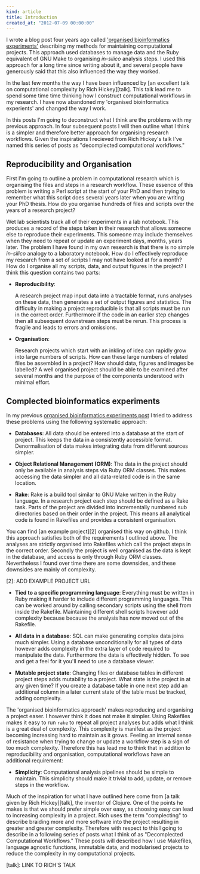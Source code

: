 ```yaml
---
kind: article
title: Introduction
created_at: "2012-07-09 00:00:00"
---
```


I wrote a blog post four years ago called ['organised bioinformatics
experiments'][1] describing my methods for maintaining computational projects.
This approach used databases to manage data and the Ruby equivalent of GNU Make
to organising *in-silico* analysis steps. I used this approach for a long time
since writing about it, and several people have generously said that this also
influenced the way they worked.

In the last few months the way I have been influenced by [an excellent talk on
computational complexity by Rich Hickey][talk]. This talk lead me to spend some
time time thinking how I construct computational workflows in my research. I
have now abandoned my 'organised bioinformatics experients' and changed the way
I work.

In this posts I'm going to deconstruct what I think are the problems with my
previous approach. In four subsequent posts I will then outline what I think is
a simpler and therefore better approach for organising research workflows.
Given the inspirations I recieved from Rich Hickey's talk I've named this
series of posts as "decomplected computational workflows."

[1]: /post/organised-bioinformatics-experiments/

## Reproducibility and Organisation

First I'm going to outline a problem in computational research which is
organising the files and steps in a research workflow. These essence of this
problem is writing a Perl script at the start of your PhD and then trying to
remember what this script does several years later when you are writing your
PhD thesis. How do you organise hundreds of files and scripts over the years of
a research project?

Wet lab scientists track all of their experiments in a lab notebook. This
produces a record of the steps taken in their research that allows someone else
to reproduce their experiments. This someone may include themselves when they
need to repeat or update an experiment days, months, years later. The problem I
have found in my own research is that there is no simple *in-silico* analogy to
a laboratory notebook. How do I effectively reproduce my research from a set of
scripts I may not have looked at for a month? How do I organise all my scripts,
data, and output figures in the project? I think this question contains two
parts:

  * **Reproducibility**:

    A research project map input data into a tractable format, runs analyses on
    these data, then generates a set of output figures and statistics. The
    difficulty in making a project reproducible is that all scripts must be run
    in the correct order. Furthermore if the code in an earlier step changes
    then all subsequent downstream steps must be rerun. This process is fragile
    and leads to errors and omissions.

  * **Organisation**:

    Research projects which start with an inkling of idea can rapidly grow into
    large numbers of scripts. How can these large numbers of related files be
    assembled in a project? How should data, figures and images be labelled? A
    well organised project should be able to be examined after several months
    and the purpose of the components understood with minimal effort.

## Complected bioinformatics experiments 

In my previous [organised bioinformatics experiments post][1] I tried to
address these problems using the following systematic approach:

  * **Databases**: All data should be entered into a database at the start of
    project. This keeps the data in a consistently accessible format.
    Denormalisation of data makes integrating data from different sources
    simpler.

  * **Object Relational Management (ORM)**: The data in the project should only
    be available in analysis steps via Ruby ORM classes. This makes accessing
    the data simpler and all data-related code is in the same location.

  * **Rake**: Rake is a build tool similar to GNU Make written in the Ruby
    language. In a research project each step should be defined as a Rake task.
    Parts of the project are divided into incrementally numbered sub
    directories based on their order in the project. This means all analytical
    code is found in Rakefiles and provides a consistent organisation.

You can find [an example project][2] organised this way on github. I think this
approach satisfies both of the requirements I outlined above. The analyses are
strictly organised into Rakefiles which call the project steps in the correct
order. Secondly the project is well organised as the data is kept in the
database, and access is only through Ruby ORM classes. Nevertheless I found
over time there are some downsides, and these downsides are mainly of
complexity.

[2]: ADD EXAMPLE PROJECT URL

  * **Tied to a specific programming language**: Everything must be written in
    Ruby making it harder to include different programming languages. This can
    be worked around by calling secondary scripts using the shell from inside
    the Rakefile. Maintaining different shell scripts however add complexity
    because because the analysis has now moved out of the Rakefile.

  * **All data in a database**: SQL can make generating complex data joins much
    simpler. Using a database unconditionally for all types of data however
    adds complexity in the extra layer of code required to manipulate the data.
    Furthermore the data is effectively hidden. To see and get a feel for it
    you'll need to use a database viewer.

  * **Mutable project state**: Changing files or database tables in different
    project steps adds mutability to a project. What state is the project in at
    any given time? If you create a database table in one next step add an
    additional column in a later current state of the table must be tracked,
    adding complexity.

The 'organised bioinformatics approach' makes reproducing and organising a
project easer. I however think it does not make it simpler. Using Rakefiles
makes it easy to run `rake` to repeat all project analyses but adds what I
think is a great deal of complexity. This complexity is manifest as the project
becoming increasing hard to maintain as it grows. Feeling an internal sense of
resistance when trying to change or update a workflow step is a sign of too
much complexity. Therefore this has lead me to think that in addition to
reproducibility and organisation, computational workflows have an additional
requirement:

  * **Simplicity**: Computational analysis pipelines should be simple to
    maintain. This simplicity should make it trivial to add, update, or remove
    steps in the workflow.

Much of the inspiration for what I have outlined here come from [a talk given
by Rich Hickey][talk], the inventor of Clojure. One of the points he makes is
that we should prefer simple over easy, as choosing easy can lead to increasing
complexity in a project. Rich uses the term "complecting" to describe braiding
more and more software into the project resulting in greater and greater
complexity. Therefore with respect to this I going to describe in a following
series of posts what I think of as "Decomplected Computational Workflows."
These posts will described how I use Makefiles, language agnostic functions,
immutable data, and modularised projects to reduce the complexity in my
computational projects.

[talk]: LINK TO RICH'S TALK
